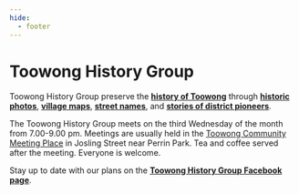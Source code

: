 ```yaml
---
hide:
  - footer
---
```


# Toowong History Group

Toowong History Group preserve the **[history of Toowong](history.md)** through **[historic photos](photos.md)**, **[village maps](maps,md)**, **[street names](streets.md)**, and **[stories of district pioneers](books.md)**.

The Toowong History Group meets on the third Wednesday of the month from 7.00-9.00 pm. Meetings are usually held in the [Toowong Community Meeting Place](https://www.brisbane.qld.gov.au/things-to-see-and-do/council-venues-and-precincts/community-halls-and-facilities/toowong-community-meeting-place) in Josling Street near Perrin Park. Tea and coffee served after the meeting. Everyone is welcome.

Stay up to date with our plans on the **[Toowong History Group Facebook page](https://www.facebook.com/toowonghistorygroup/)**.
